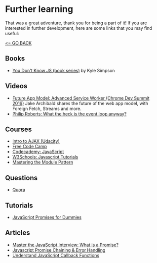 # Further learning

That was a great adventure, thank you for being a part of it! If you are interested in further development, here are some links that you may find useful:

[<= GO BACK ](../README.md)

## Books

* [You Don't Know JS (book series)](https://github.com/getify/You-Dont-Know-JS) by Kyle Simpson

## Videos

* [Future App Model: Advanced Service Worker (Chrome Dev Summit 2016)](https://www.youtube.com/watch?v=J2dOTKBoTL4)
Jake Archibald shares the future of the web app model, with Foreign Fetch, Streams and more.
* [Philip Roberts: What the heck is the event loop anyway?](https://www.youtube.com/watch?v=8aGhZQkoFbQ1)

## Courses

* [Intro to AJAX (Udacity)](https://www.udacity.com/course/intro-to-ajax--ud110)
* [Free Code Camp](https://www.freecodecamp.org)
* [Codecademy: JavaScript](https://www.codecademy.com/learn/introduction-to-javascript)
* [W3Schools: Javascript Tutorials](https://www.w3schools.com/js/)
* [Mastering the Module Pattern](https://toddmotto.com/mastering-the-module-pattern/)


## Questions

* [Quora](https://www.quora.com/What-is-callback-hell)


## Tutorials

* [JavaScript Promises for Dummies](https://scotch.io/tutorials/javascript-promises-for-dummies)


## Articles

* [Master the JavaScript Interview: What is a Promise?](https://medium.com/javascript-scene/master-the-javascript-interview-what-is-a-promise-27fc71e77261)
* [Javascript Promise Chaining & Error Handling](https://dev.to/azizhk110/javascript-promise-chaining--error-handling?utm_content=buffer50085&utm_medium=social&utm_source=facebook.com&utm_campaign=buffer)
* [Understand JavaScript Callback Functions](http://javascriptissexy.com/understand-javascript-callback-functions-and-use-them/)
